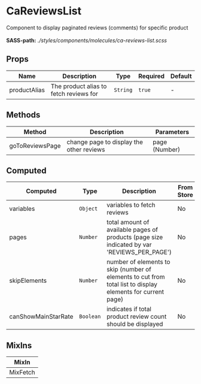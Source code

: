 # CaReviewsList

Component to display paginated reviews (comments) for specific product<br><br> **SASS-path:** _./styles/components/molecules/ca-reviews-list.scss_

## Props

<!-- @vuese:CaReviewsList:props:start -->
|Name|Description|Type|Required|Default|
|---|---|---|---|---|
|productAlias|The product alias to fetch reviews for|`String`|`true`|-|

<!-- @vuese:CaReviewsList:props:end -->


## Methods

<!-- @vuese:CaReviewsList:methods:start -->
|Method|Description|Parameters|
|---|---|---|
|goToReviewsPage|change page to display the other reviews|page (Number)|

<!-- @vuese:CaReviewsList:methods:end -->


## Computed

<!-- @vuese:CaReviewsList:computed:start -->
|Computed|Type|Description|From Store|
|---|---|---|---|
|variables|`Object`|variables to fetch reviews|No|
|pages|`Number`|total amount of available pages of products (page size indicated by var 'REVIEWS_PER_PAGE')|No|
|skipElements|`Number`|number of elements to skip (number of elements to cut from total list to display elements for current page)|No|
|canShowMainStarRate|`Boolean`|indicates if total product review count should be displayed|No|

<!-- @vuese:CaReviewsList:computed:end -->


## MixIns

<!-- @vuese:CaReviewsList:mixIns:start -->
|MixIn|
|---|
|MixFetch|

<!-- @vuese:CaReviewsList:mixIns:end -->


